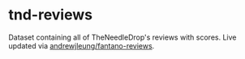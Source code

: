 # tnd-reviews
Dataset containing all of TheNeedleDrop's reviews with scores. Live updated via [andrewjleung/fantano-reviews](https://github.com/andrewjleung/fantano-reviews).
